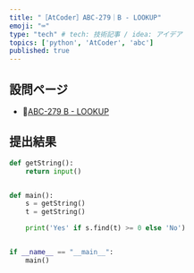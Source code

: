 ```yaml
---
title: "［AtCoder］ABC-279｜B - LOOKUP"
emoji: "⌨️"
type: "tech" # tech: 技術記事 / idea: アイデア
topics: ['python', 'AtCoder', 'abc']
published: true
---
```


## 設問ページ

- 🔗[ABC-279 B - LOOKUP](https://atcoder.jp/contests/abc279/tasks/abc279_b)

## 提出結果

```python
def getString():
    return input()


def main():
    s = getString()
    t = getString()

    print('Yes' if s.find(t) >= 0 else 'No')


if __name__ == "__main__":
    main()
```

